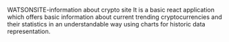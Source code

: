 WATSONSITE-information about crypto site
It is a basic react application which offers basic information about current trending cryptocurrencies and their statistics in an understandable way using charts for historic data representation.
